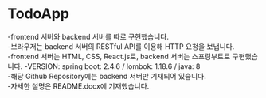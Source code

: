 # TodoApp
-frontend 서버와 backend 서버를 따로 구현했습니다.   
-브라우저는 backend 서버의 RESTful API를 이용해 HTTP 요청을 보냅니다.   
-frontend 서버는 HTML, CSS, React.js로, backend 서버는 스프링부트로 구현했습니다.
-VERSION: spring boot: 2.4.6 / lombok: 1.18.6 / java: 8   
-해당 Github Repository에는 backend 서버만 기재되어 있습니다.   
-자세한 설명은 README.docx에 기재했습니다.   
